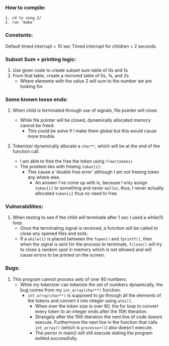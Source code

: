 ### How to compile:
	1. cd to vong.2/
	2. run 'make'

### Constants:
Default timed interrupt = 10 sec
Timed interrupt for children = 2 seconds

### Subset Sum + printing logic:
1. Use given code to create subset sum table of 0s and 1s
2. From that table, create a mirrored table of 0s, 1s, and 2s
    - Where elements with the value 2 will sum to the number we are looking for.

### Some known loose ends:
1. When child is terminated through use of signals, file pointer will close.
    - While file pointer will be closed, dynamically allocated memory cannot be freed.
        - This could be solve if I make them global but this would cause more trouble.

2. Tokenizer dynamically allocate a `char**`, which will be at the end of the function call.
    - I am able to free the free the token using `free(tokens)`
    - The problem lies with freeing `token[i]`:
        - This cause a 'double free error' although I am not freeing token any where else.
            - An answer I've come up with is, because I only assign `token[i]` to something and never `malloc`, thus, I never actually allocated `token[i]` thus no need to free.

### Vulnerabilities:
1. When testing to see if the child will terminate after 1 sec I used a while(1) loop.
    - Once the terminating signal is received, a function will be called to close any opened files and exits.
    - If a `while(1)` is placed between the `fopen()` and `fprintf()`, then when the signal is sent for the process to terminate, `fclose()` will try to close a random spot in memory which is not allowed and will cause errors to be printed on the screen.

### Bugs:
1. This program cannot process sets of over 80 numbers.
    - While my tokenizer can tokenize the set of numbers dynamically, the bug comes from my `int_array(char**)` function.
        - `int_array(char**)` is supposed to go through all the elements of the tokens and convert it into integer using `atoi()`.
            - When ever the token size is over 80, the for loop to convert every token to an integer ends after the 15th itteration. 
            - Strangely after the 15th itteration the next line of code doesnt execute. Furthermore the next line in the function that calls `int_array()` (which is `processor()`) also doesn't execute.
            - The perror in main() will still execute stating the program exitted successfully.
